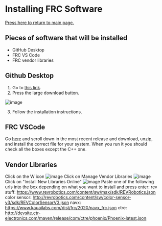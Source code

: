 # Installing FRC Software

[Press here to return to main page.](https://github.com/iron-claw-972/Curriculum2020)

## Pieces of software that will be installed

- GitHub Desktop
- FRC VS Code
- FRC vendor libraries

## Github Desktop

1. Go to [this link](https://desktop.github.com/).
2. Press the large download button.

![image](https://github.com/iron-claw-972/Curriculum2020/blob/master/images/github_desktop_download.png)

3. Follow the installation instructions.

## FRC VSCode

Go [here](https://github.com/wpilibsuite/allwpilib/releases) and scroll down in the most recent release and download, unzip, and install the correct file for your system. When you run it you should check all the boxes except the C++ one.

## Vendor Libraries
Click on the W icon
![image](https://github.com/iron-claw-972/Curriculum2020/blob/master/images/w-icon.png)
Click on Manage Vendor Libraries
![image](https://github.com/iron-claw-972/Curriculum2020/blob/master/images/vendorclick.png)
Click on "Install New Libraries Online"
![image](https://github.com/iron-claw-972/Curriculum2020/blob/master/images/onlineinstall.png)
Paste one of the following urls into the box depending on what you want to install and press enter:
 rev stuff: https://www.revrobotics.com/content/sw/max/sdk/REVRobotics.json
 color sensor: http://revrobotics.com/content/sw/color-sensor-v3/sdk/REVColorSensorV3.json
 navx: https://www.kauailabs.com/dist/frc/2020/navx_frc.json
 ctre: http://devsite.ctr-electronics.com/maven/release/com/ctre/phoenix/Phoenix-latest.json
 
